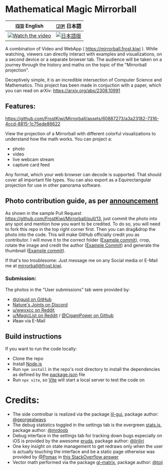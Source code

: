 # Mathematical Magic Mirrorball
| 🇬🇧 English | 🇯🇵 日本語 |
| ------------- | ------------- |
| [![Watch the video](https://img.youtube.com/vi/rJPKTCdk-WI/0.jpg)](https://www.youtube.com/watch?v=rJPKTCdk-WI)  | [![日本語版](https://img.youtube.com/vi/cmZcnhFycw8/0.jpg)](https://www.youtube.com/watch?v=cmZcnhFycw8)  |

A combination of Video and WebApp ( https://mirrorball.frost.kiwi ). While watching, viewers can directly interact with examples and visualizations, on a second device or a separate browser tab.
The audience will be taken on a journey through the history and maths on the topic of the "Mirrorball projection".

Deceptively simple, it is an incredible intersection of Computer Science and Mathematics. This project has been made in conjuction with a paper, which you can read on arXiv: https://arxiv.org/abs/2308.10991

## Features:
https://github.com/FrostKiwi/Mirrorball/assets/60887273/a3a23182-7316-4ccd-8815-1c75ede86622

View the projection of a Mirrorball with different colorful visualizations to understand how the math works. You can project a:
 * photo
 * video
 * live webcam stream
 * capture card feed

Any format, which your web browser can decode is supported. That should cover all important file types. You can also export as a Equirectangular projection for use in other panorama software.

## Photo contribution guide, as per [announcement](https://youtu.be/rJPKTCdk-WI?t=1822)
As shown in the sample Pull Request https://github.com/FrostKiwi/Mirrorball/pull/13, just commit the photo into any spot and mention how you want to be credited. To do so, you will need to fork this repo in the top right corner first. Then you can drag&drop the photo into the code. This will make GitHub officially credit you as contributor. I will move it to the correct folder ([Example commit](https://github.com/FrostKiwi/Mirrorball/commit/fc696841a197b9f00680e48aa3a2fbd5eec38d4b)), crop, rotate the image and credit the author ([Example Commit](https://github.com/FrostKiwi/Mirrorball/commit/425070687f39233e1583a73c37c2872e4ef9cbee)) and generate the thumbnail ([Example commit](https://github.com/FrostKiwi/Mirrorball/commit/e66261f7d8b7e00373bb9fd14e14ae6c9e90fc53)).

If that's too troublesome: Just message me on any Social media or E-Mail me at mirrorball@frost.kiwi.
### Submission:
The photos in the "User submissions" tab were provided by:
 * [@zjquid on GitHub](https://github.com/zjquid)
 * [Nature's Joints on Discord](https://discordapp.com/users/1142199521930137713)
 * [u/wwxxcc on Reddit](https://www.reddit.com/user/wwxxcc)
 * [u/MagicList on Reddit](https://www.reddit.com/user/MagicList/) / [@CigamPower on Github](https://github.com/CigamPower/)
 * Иван via E-Mail

## Build instructions
If you want to run the code locally:
 * Clone the repo
 * Install [Node.js](https://nodejs.org/en)
 * Run `npm install` in the repo's root directory to install the dependencies as defined by the [package.json](https://github.com/FrostKiwi/Mirrorball/blob/main/package.json) file
 * Run `npx vite`, so [Vite](https://github.com/vitejs/vite) will start a local server to test the code on

# Credits:
 * The side controlbar is realized via the package [lil-gui](https://github.com/georgealways/lil-gui), package author: [@georgealways](https://github.com/georgealways)
 * The debug statistics toggled in the settings tab is the evergreen [stats.js](https://github.com/mrdoob/stats.js), package author: [@mrdoob](https://github.com/mrdoob)
 * Debug interface in the settings tab for tracking down bugs especially on iOS is provided by the awesome [eruda](https://github.com/liriliri/eruda), package author: [@liriliri](https://github.com/liriliri)
 * One key insight on state management to get redraws only when the user is actually touching the interface and be a static page otherwise was provided by [@Pomax](https://github.com/Pomax) in [this StackOverflow answer](https://stackoverflow.com/a/76633986/6240779)
 * Vector math performed via the package [gl-matrix](https://github.com/toji/gl-matrix), package author: [@toji](https://github.com/toji)
